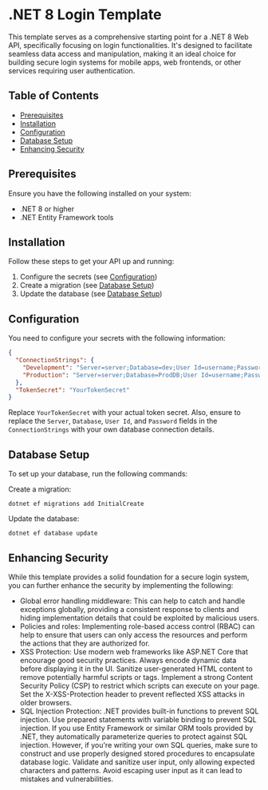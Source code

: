 ﻿# .NET 8 Login Template

This template serves as a comprehensive starting point for a .NET 8 Web API, specifically focusing on login functionalities. It's designed to facilitate seamless data access and manipulation, making it an ideal choice for building secure login systems for mobile apps, web frontends, or other services requiring user authentication.

## Table of Contents

- [Prerequisites](#prerequisites)
- [Installation](#installation)
- [Configuration](#configuration)
- [Database Setup](#database-setup)
- [Enhancing Security](#enhancing-security)

## Prerequisites

Ensure you have the following installed on your system:

- .NET 8 or higher
- .NET Entity Framework tools

## Installation

Follow these steps to get your API up and running:

1. Configure the secrets (see [Configuration](#configuration))
2. Create a migration (see [Database Setup](#database-setup))
3. Update the database (see [Database Setup](#database-setup))

## Configuration

You need to configure your secrets with the following information:

```json
{
  "ConnectionStrings": {
    "Development": "Server=server;Database=dev;User Id=username;Password=password;TrustServerCertificate=true;",
    "Production": "Server=server;Database=ProdDB;User Id=username;Password=password;TrustServerCertificate=true;"
  },
  "TokenSecret": "YourTokenSecret"
}
```

Replace `YourTokenSecret` with your actual token secret. Also, ensure to replace the `Server`, `Database`, `User Id`, and `Password` fields in the `ConnectionStrings` with your own database connection details.

## Database Setup

To set up your database, run the following commands:

Create a migration:

```
dotnet ef migrations add InitialCreate
```

Update the database:

```
dotnet ef database update
```

## Enhancing Security

While this template provides a solid foundation for a secure login system, you can further enhance the security by implementing the following:

- Global error handling middleware: This can help to catch and handle exceptions globally, providing a consistent response to clients and hiding implementation details that could be exploited by malicious users.
- Policies and roles: Implementing role-based access control (RBAC) can help to ensure that users can only access the resources and perform the actions that they are authorized for.
- XSS Protection: Use modern web frameworks like ASP.NET Core that encourage good security practices. Always encode dynamic data before displaying it in the UI. Sanitize user-generated HTML content to remove potentially harmful scripts or tags. Implement a strong Content Security Policy (CSP) to restrict which scripts can execute on your page. Set the X-XSS-Protection header to prevent reflected XSS attacks in older browsers.
- SQL Injection Protection: .NET provides built-in functions to prevent SQL injection. Use prepared statements with variable binding to prevent SQL injection. If you use Entity Framework or similar ORM tools provided by .NET, they automatically parameterize queries to protect against SQL injection. However, if you're writing your own SQL queries, make sure to construct and use properly designed stored procedures to encapsulate database logic. Validate and sanitize user input, only allowing expected characters and patterns. Avoid escaping user input as it can lead to mistakes and vulnerabilities.
